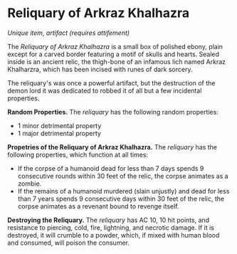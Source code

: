 # Reliquary of Arkraz Khalhazra

_Unique item, artifact (requires attifement)_

The _Reliquary of Arkraz Khalhazra_ is a small box of polished ebony, plain except for a carved border featuring a motif of skulls and hearts. Sealed inside is an ancient relic, the thigh-bone of an infamous lich named Arkraz Khalharzra, which has been incised with runes of dark sorcery.

The reliquary's was once a powerful artifact, but the destruction of the demon lord it was dedicated to robbed it of all but a few incidental properties.

**Random Properties.** The _reliquary_ has the following random properties:

* 1 minor detrimental property  
* 1 major detrimental property  

**Propetries of the Reliquary of Arkraz Khalhazra.** The _reliquary_ has the following properties, which function at all times:

* If the corpse of a humanoid dead for less than 7 days spends 9 consecutive rounds within 30 feet of the relic, the corpse animates as a zombie.
* If the remains of a humanoid murdered (slain unjustly) and dead for less than 7 years spends 9 consecutive days within 30 feet of the relic, the corpse animates as a revenant bound to revenge itself.

**Destroying the Reliquary.** The _reliquary_ has AC 10, 10 hit points, and resistance to piercing, cold, fire, lightning, and necrotic damage. If it is destroyed, it will crumble to a powder, which, if mixed with human blood and consumed, will poison the consumer.